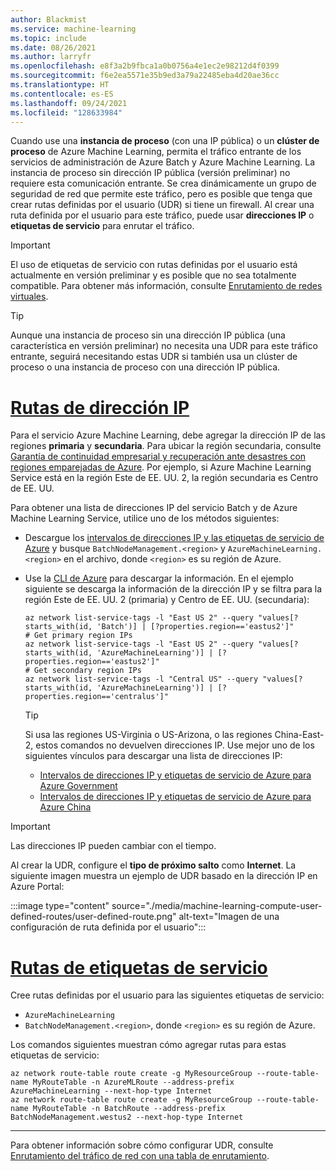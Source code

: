 ```yaml
---
author: Blackmist
ms.service: machine-learning
ms.topic: include
ms.date: 08/26/2021
ms.author: larryfr
ms.openlocfilehash: e8f3a2b9fbca1a0b0756a4e1ec2e98212d4f0399
ms.sourcegitcommit: f6e2ea5571e35b9ed3a79a22485eba4d20ae36cc
ms.translationtype: HT
ms.contentlocale: es-ES
ms.lasthandoff: 09/24/2021
ms.locfileid: "128633984"
---
```

Cuando use una __instancia de proceso__ (con una IP pública) o un __clúster de proceso__ de Azure Machine Learning, permita el tráfico entrante de los servicios de administración de Azure Batch y Azure Machine Learning. La instancia de proceso sin dirección IP pública (versión preliminar) no requiere esta comunicación entrante. Se crea dinámicamente un grupo de seguridad de red que permite este tráfico, pero es posible que tenga que crear rutas definidas por el usuario (UDR) si tiene un firewall. Al crear una ruta definida por el usuario para este tráfico, puede usar **direcciones IP** o **etiquetas de servicio** para enrutar el tráfico.

> [!IMPORTANT]
> El uso de etiquetas de servicio con rutas definidas por el usuario está actualmente en versión preliminar y es posible que no sea totalmente compatible. Para obtener más información, consulte [Enrutamiento de redes virtuales](../articles/virtual-network/virtual-networks-udr-overview.md#service-tags-for-user-defined-routes-preview).

> [!TIP]
> Aunque una instancia de proceso sin una dirección IP pública (una característica en versión preliminar) no necesita una UDR para este tráfico entrante, seguirá necesitando estas UDR si también usa un clúster de proceso o una instancia de proceso con una dirección IP pública.


# <a name="ip-address-routes"></a>[Rutas de dirección IP](#tab/ipaddress)

Para el servicio Azure Machine Learning, debe agregar la dirección IP de las regiones __primaria__ y __secundaria__. Para ubicar la región secundaria, consulte [Garantía de continuidad empresarial y recuperación ante desastres con regiones emparejadas de Azure](../articles/best-practices-availability-paired-regions.md#azure-regional-pairs). Por ejemplo, si Azure Machine Learning Service está en la región Este de EE. UU. 2, la región secundaria es Centro de EE. UU. 

Para obtener una lista de direcciones IP del servicio Batch y de Azure Machine Learning Service, utilice uno de los métodos siguientes:

* Descargue los [intervalos de direcciones IP y las etiquetas de servicio de Azure](https://www.microsoft.com/download/details.aspx?id=56519) y busque `BatchNodeManagement.<region>` y `AzureMachineLearning.<region>` en el archivo, donde `<region>` es su región de Azure.

* Use la [CLI de Azure](/cli/azure/install-azure-cli) para descargar la información. En el ejemplo siguiente se descarga la información de la dirección IP y se filtra para la región Este de EE. UU. 2 (primaria) y Centro de EE. UU. (secundaria):

    ```azurecli-interactive
    az network list-service-tags -l "East US 2" --query "values[?starts_with(id, 'Batch')] | [?properties.region=='eastus2']"
    # Get primary region IPs
    az network list-service-tags -l "East US 2" --query "values[?starts_with(id, 'AzureMachineLearning')] | [?properties.region=='eastus2']"
    # Get secondary region IPs
    az network list-service-tags -l "Central US" --query "values[?starts_with(id, 'AzureMachineLearning')] | [?properties.region=='centralus']"
    ```

    > [!TIP]
    > Si usa las regiones US-Virginia o US-Arizona, o las regiones China-East-2, estos comandos no devuelven direcciones IP. Use mejor uno de los siguientes vínculos para descargar una lista de direcciones IP:
    >
    > * [Intervalos de direcciones IP y etiquetas de servicio de Azure para Azure Government](https://www.microsoft.com/download/details.aspx?id=57063)
    > * [Intervalos de direcciones IP y etiquetas de servicio de Azure para Azure China](https://www.microsoft.com//download/details.aspx?id=57062)

> [!IMPORTANT]
> Las direcciones IP pueden cambiar con el tiempo.

Al crear la UDR, configure el __tipo de próximo salto__ como __Internet__. La siguiente imagen muestra un ejemplo de UDR basado en la dirección IP en Azure Portal:

:::image type="content" source="./media/machine-learning-compute-user-defined-routes/user-defined-route.png" alt-text="Imagen de una configuración de ruta definida por el usuario":::

# <a name="service-tag-routes"></a>[Rutas de etiquetas de servicio](#tab/servicetag)

Cree rutas definidas por el usuario para las siguientes etiquetas de servicio:

* `AzureMachineLearning`
* `BatchNodeManagement.<region>`, donde `<region>` es su región de Azure.

Los comandos siguientes muestran cómo agregar rutas para estas etiquetas de servicio:

```azurecli
az network route-table route create -g MyResourceGroup --route-table-name MyRouteTable -n AzureMLRoute --address-prefix AzureMachineLearning --next-hop-type Internet
az network route-table route create -g MyResourceGroup --route-table-name MyRouteTable -n BatchRoute --address-prefix BatchNodeManagement.westus2 --next-hop-type Internet
```

---

Para obtener información sobre cómo configurar UDR, consulte [Enrutamiento del tráfico de red con una tabla de enrutamiento](/azure/virtual-network/tutorial-create-route-table-portal).

